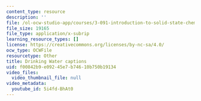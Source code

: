 ```yaml
---
content_type: resource
description: ''
file: /ol-ocw-studio-app/courses/3-091-introduction-to-solid-state-chemistry-fall-2018/5i4fd-BhAt0_captions.webvtt
file_size: 19165
file_type: application/x-subrip
learning_resource_types: []
license: https://creativecommons.org/licenses/by-nc-sa/4.0/
ocw_type: OCWFile
resourcetype: Other
title: Drinking Water captions
uid: f00842b9-e092-45e7-b746-10b750b19134
video_files:
  video_thumbnail_file: null
video_metadata:
  youtube_id: 5i4fd-BhAt0
---
```


